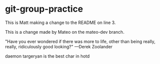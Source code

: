 # git-group-practice


 This is Matt making a change to the README on line 3.

This is a change made by Mateo on the mateo-dev branch.

"Have you ever wondered if there was more to life, other than being really, really, ridiculously good looking?" —Derek Zoolander


daemon targeryan is the best char in hotd

